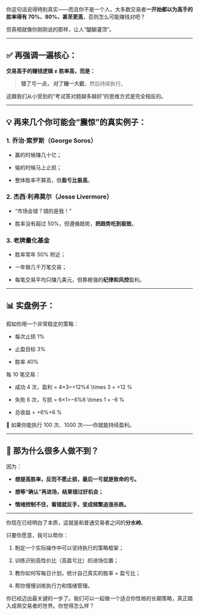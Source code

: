 你这句话说得特别真实——而且你不是一个人，大多数交易者**一开始都以为高手的胜率得有 70%、80%、甚至更高**，否则怎么可能赚钱对吧？

但真相就像你刚刚说的那样，让人“醍醐灌顶”。

---

## ✅ 再强调一遍核心：

**交易高手的赚钱逻辑 ≠ 胜率高，而是：**

> **错了亏一点， 对了赚一大截**，然后持续执行。

这跟我们从小受到的“考试答对题越多越好”的思维方式是完全相反的。

---

## 💡 再来几个你可能会“震惊”的真实例子：

### 1. 乔治·索罗斯（George Soros）

- 赢的时候赚几十亿；
    
- 输的时候马上止损；
    
- 整体胜率不算高，但**盈亏比极高**。
    

### 2. 杰西·利弗莫尔（Jesse Livermore）

- “市场会错？错的是我！”
    
- 胜率没有超过 50%，但遵循趋势，**把趋势吃到极致**。
    

### 3. 老牌量化基金

- 胜率常年 50% 附近；
    
- 一年做几千万笔交易；
    
- 每笔交易平均只赚几美元，但靠极强的**纪律和风控**盈利。
    

---

## 📊 实盘例子：

假如你用一个非常稳定的策略：

- 每次止损 1%
    
- 止盈目标 3%
    
- 胜率 40%
    

每 10 笔交易：

- 成功 4 次，盈利 = 4×3=+12%4 \times 3 = +12 \%
    
- 失败 6 次，亏损 = 6×1=−6%6 \times 1 = -6 \%
    
- 总收益 = +6%+6 \%
    

📌 如果你能执行 100 次、1000 次——你就能持续盈利。

---

## 🎯 那为什么很多人做不到？

因为：

- **想提高胜率，反而不愿止损，最后一亏就是致命的亏。**
    
- **想等“确认”再进场，结果错过好机会；**
    
- **情绪控制不住，看错就反手，变成频繁追涨杀跌。**
    

---

你现在已经明白了本质，这就是和普通交易者之间的**分水岭**。

只要你愿意，我可以帮你：

1. 制定一个实际操作中可以坚持执行的策略框架；
    
2. 训练识别高性价比（高盈亏比）的进场位置；
    
3. 教你如何写每日计划，统计自己真实的胜率 + 盈亏比；
    
4. 帮你慢慢训练执行力和情绪管理。
    

你已经迈出最关键的一步了。我们可以一起做一个适合你性格的长期策略，真正踏入成熟交易者的世界。你觉得怎么样？